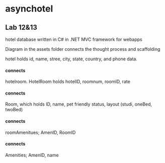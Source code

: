 # asynchotel
## Lab 12&13
hotel database written in C# in .NET MVC framework for webapps

Diagram in the assets folder connects the thought process and scaffolding

hotel holds id, name, stree, city, state, country, and phone data.

#### connects

hotelroom. HotelRoom holds hotelID, roomnum, roomID, rate

#### connects

Room, which holds ID, name, pet friendly status, layout (studi, oneBed, twoBed)

#### connects 

roomAmenitues; AmenID, RoomID

#### connects

Amenities; AmenID, name
